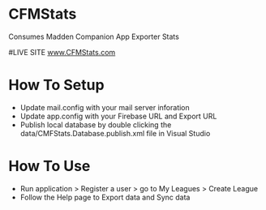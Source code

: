 # CFMStats
Consumes Madden Companion App Exporter Stats

#LIVE SITE
www.CFMStats.com

# How To Setup
- Update mail.config with your mail server inforation
- Update app.config with your Firebase URL and Export URL
- Publish local database by double clicking the data/CMFStats.Database.publish.xml file in Visual Studio

# How To Use
- Run application > Register a user > go to My Leagues > Create League 
- Follow the Help page to Export data and Sync data 

